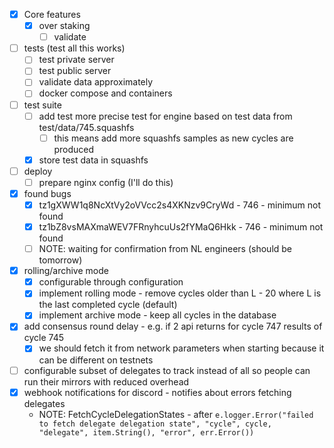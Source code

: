 - [x] Core features
  - [x] over staking
    - [ ] validate

- [ ] tests (test all this works)
  - [ ] test private server
  - [ ] test public server
  - [ ] validate data approximately
  - [ ] docker compose and containers

- [ ] test suite
  - [ ] add test more precise test for engine based on test data from test/data/745.squashfs
    - [ ] this means add more squashfs samples as new cycles are produced
  - [x] store test data in squashfs
  
- [ ] deploy
  - [ ] prepare nginx config (I'll do this)

- [x] found bugs
  - [x] tz1gXWW1q8NcXtVy2oVVcc2s4XKNzv9CryWd - 746 - minimum not found
  - [x] tz1bZ8vsMAXmaWEV7FRnyhcuUs2fYMaQ6Hkk - 746 - minimum not found
  - [ ] NOTE: waiting for confirmation from NL engineers (should be tomorrow)

- [x] rolling/archive mode
  - [x] configurable through configuration
  - [x] implement rolling mode - remove cycles older than L - 20 where L is the last completed cycle (default)
  - [x] implement archive mode - keep all cycles in the database

- [x] add consensus round delay - e.g. if 2 api returns for cycle 747 results of cycle 745 
  - [x] we should fetch it from network parameters when starting because it can be different on testnets
  
- [ ] configurable subset of delegates to track instead of all so people can run their mirrors with reduced overhead
- [x] webhook notifications for discord - notifies about errors fetching delegates
  - NOTE: FetchCycleDelegationStates - after `e.logger.Error("failed to fetch delegate delegation state", "cycle", cycle, "delegate", item.String(), "error", err.Error())`